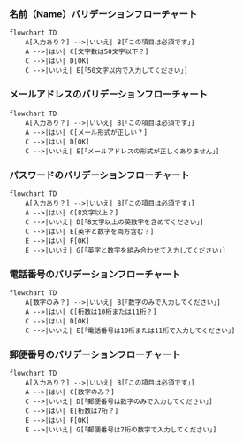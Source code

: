 ### 名前（Name）バリデーションフローチャート


```mermaid
flowchart TD
    A[入力あり？] -->|いいえ| B[「この項目は必須です」]
    A -->|はい| C[文字数は50文字以下？]
    C -->|はい| D[OK]
    C -->|いいえ| E[「50文字以内で入力してください」]
```
### メールアドレスのバリデーションフローチャート
```mermaid
flowchart TD
    A[入力あり？] -->|いいえ| B[「この項目は必須です」]
    A -->|はい| C[メール形式が正しい？]
    C -->|はい| D[OK]
    C -->|いいえ| E[「メールアドレスの形式が正しくありません」]
```
### パスワードのバリデーションフローチャート
```mermaid
flowchart TD
    A[入力あり？] -->|いいえ| B[「この項目は必須です」]
    A -->|はい| C[8文字以上？]
    C -->|いいえ| D[「8文字以上の英数字を含めてください」]
    C -->|はい| E[英字と数字を両方含む？]
    E -->|はい| F[OK]
    E -->|いいえ| G[「英字と数字を組み合わせて入力してください」]
```

### 電話番号のバリデーションフローチャート
```mermaid
flowchart TD
    A[数字のみ？] -->|いいえ| B[「数字のみで入力してください」]
    A -->|はい| C[桁数は10桁または11桁？]
    C -->|はい| D[OK]
    C -->|いいえ| E[「電話番号は10桁または11桁で入力してください」]
```

### 郵便番号のバリデーションフローチャート
```mermaid
flowchart TD
    A[入力あり？] -->|いいえ| B[「この項目は必須です」]
    A -->|はい| C[数字のみ？]
    C -->|いいえ| D[「郵便番号は数字のみで入力してください」]
    C -->|はい| E[桁数は7桁？]
    E -->|はい| F[OK]
    E -->|いいえ| G[「郵便番号は7桁の数字で入力してください」]
```

